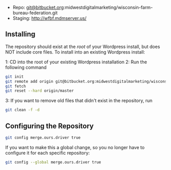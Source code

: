 - Repo: git@bitbucket.org:midwestdigitalmarketing/wisconsin-farm-bureau-federation.git
- Staging: http://wfbf.mdmserver.us/


## Installing

The repository should exist at the *root* of your Wordpress install, but does NOT include core files. To install into an existing Wordpress install:

1: CD into the root of your existing Wordpress installation
2: Run the following command

```bash
git init
git remote add origin git@bitbucket.org:midwestdigitalmarketing/wisconsin-farm-bureau-federation.git
git fetch
git reset --hard origin/master
```
3: If you want to remove old files that didn't exist in the repository, run
```bash
git clean -f -d
```

## Configuring the Repository

```bash
git config merge.ours.driver true
```

If you want to make this a global change, so you no longer have to configure it for each specific repository:

```bash
git config --global merge.ours.driver true
```